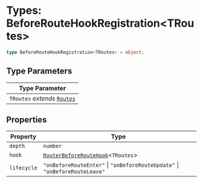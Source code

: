 # Types: BeforeRouteHookRegistration\<TRoutes\>

```ts
type BeforeRouteHookRegistration<TRoutes> = object;
```

## Type Parameters

| Type Parameter |
| ------ |
| `TRoutes` *extends* [`Routes`](Routes.md) |

## Properties

| Property | Type |
| ------ | ------ |
| <a id="depth"></a> `depth` | `number` |
| <a id="hook"></a> `hook` | [`RouterBeforeRouteHook`](RouterBeforeRouteHook.md)\<`TRoutes`\> |
| <a id="lifecycle"></a> `lifecycle` | `"onBeforeRouteEnter"` \| `"onBeforeRouteUpdate"` \| `"onBeforeRouteLeave"` |
